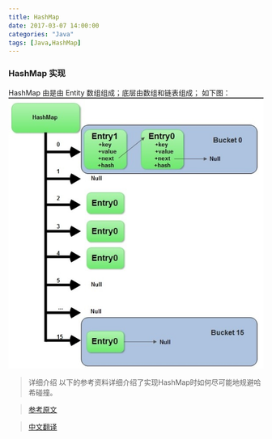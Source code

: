 ```yaml
---
title: HashMap
date: 2017-03-07 14:00:00
categories: "Java"
tags: [Java,HashMap]
---
```

### HashMap 实现
HashMap 由是由 Entity 数组组成；底层由数组和链表组成；
如下图：
![HashMap.png](https://raw.githubusercontent.com/liupx/img/master/hashMap.jpg)

> 详细介绍
以下的参考资料详细介绍了实现HashMap时如何尽可能地规避哈希碰撞。

> [参考原文](http://codehiker42.net/ "原文")

> [中文翻译](http://blog.csdn.net/c139352227/article/details/47861815 "翻译")